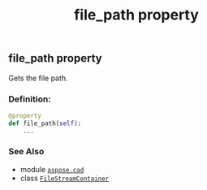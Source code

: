 ﻿---
title: file_path property
second_title: Aspose.CAD for Python via .NET API References
description: 
type: docs
weight: 200
url: /python-net/aspose.cad/filestreamcontainer/file_path/
is_root: false
---

## file_path property


Gets the file path.
### Definition:
```python
@property
def file_path(self):
    ...
```

### See Also
* module [`aspose.cad`](../../)
* class [`FileStreamContainer`](/cad/python-net/aspose.cad/filestreamcontainer)
